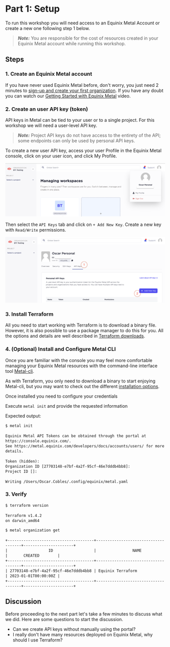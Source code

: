 <!-- See https://squidfunk.github.io/mkdocs-material/reference/ -->
# Part 1: Setup

To run this workshop you will need access to an Equinix Metal Account or create a new one following step 1 below.

> **_Note:_**  You are responsible for the cost of resources created in your Equinix Metal account while running this workshop.

## Steps

### 1. Create an Equinix Metal account

If you have never used Equinix Metal before, don't worry, you just need 2 minutes to [sign-up and create your first organization](https://console.equinix.com/sign-up). If you have any doubt you can watch our [Getting Started with Equinix Metal](https://www.youtube.com/watch?v=5Ax6fKBeg2U&t=153s) video.

### 2. Create an user API key (token)

API keys in Metal can be tied to your user or to a single project. For this workshop we will need a  user-level API key.

> **_Note:_** Project API keys do not have access to the entirety of the API; some endpoints can only be used by personal API keys.

To create a new user API key, access your user Profile in the Equinix Metal console, click on your user icon, and click My Profile.

![Equinix Console profile section screenshot](images/profile-screenshot.png)

Then select the `API Keys` tab and click on `+ Add New Key`. Create a new key with `Read/Write` permissions.

![Equinix Console API keys section screenshot](images/profile-api-keys-screenshot.png)

### 3. Install Terraform

All you need to start working with Terraform is to download a binary file. However, it is also possible to use a package manager to do this for you. All the options and details are well described in [Terraform downloads](https://developer.hashicorp.com/terraform/downloads).

### 4. (Optional) Install and Configure Metal CLI

Once you are familiar with the console you may feel more comfortable managing your Equinix Metal resources with the command-line interface tool [Metal-cli](https://github.com/equinix/metal-cli).

As with Terraform, you only need to download a binary to start enjoying Metal-cli, but you may want to check out the different [installation options](https://github.com/equinix/metal-cli/#installation).

Once installed you need to configure your credentials

Execute `metal init` and provide the requested information 

Expected output:

```shell
$ metal init

Equinix Metal API Tokens can be obtained through the portal at https://console.equinix.com/.
See https://metal.equinix.com/developers/docs/accounts/users/ for more details.

Token (hidden): 
Organization ID [27703148-e7bf-4a2f-95cf-46e7dddb4bb8]: 
Project ID []: 

Writing /Users/Oscar.Cobles/.config/equinix/metal.yaml
```

### 3. Verify

```shell
$ terraform version

Terraform v1.4.2
on darwin_amd64
```

```shell
$ metal organization get

+--------------------------------------+-------------------------------------+----------------------+
|                  ID                  |                NAME                 |       CREATED        |
+--------------------------------------+-------------------------------------+----------------------+
| 27703148-e7bf-4a2f-95cf-46e7dddb4bb8 | Equinix Terraform                   | 2023-01-01T00:00:00Z |
+--------------------------------------+-------------------------------------+----------------------+
```

## Discussion

Before proceeding to the next part let's take a few minutes to discuss what we did. Here are some questions to start the discussion.

* Can we create API keys without manually using the portal?
* I really don't have many resources deployed on Equinix Metal, why should I use Terraform?
